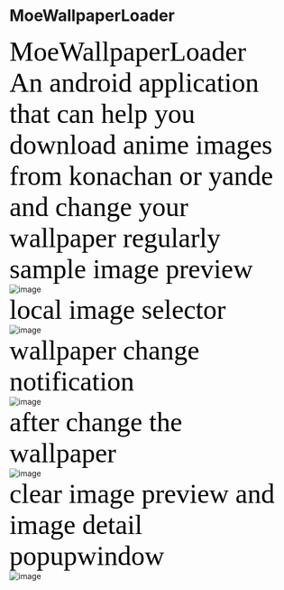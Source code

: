 # MoeWallpaperLoader
<font face="times new roman" size="20"  color="black">MoeWallpaperLoader</font><br>
<font face="times new roman" size="12"  color="black">An android application that can help you download anime images from konachan or yande and change your wallpaper regularly</font><br>
 <font face="times new roman" size="16"  color="black">sample image preview</font><br>
![image](https://github.com/Maplestorys/MoeWallpaperLoader/blob/master/screen/device-2015-07-26-190746.png)<br>
 <font face="times new roman" size="16"  color="black">local image selector</font><br>
![image](https://github.com/Maplestorys/MoeWallpaperLoader/blob/master/screen/device-2015-07-26-190813.png)<br>
<font face="times new roman" size="16"  color="black">wallpaper change notification </font><br>
![image](https://github.com/Maplestorys/MoeWallpaperLoader/blob/master/screen/device-2015-07-26-190854.png)<br>
<font face="times new roman" size="16"  color="black">after change the wallpaper</font><br>
![image](https://github.com/Maplestorys/MoeWallpaperLoader/blob/master/screen/device-2015-07-26-190912.png)<br>
<font face="times new roman" size="16"  color="black">clear image preview and image detail popupwindow </font><br>
![image](https://github.com/Maplestorys/MoeWallpaperLoader/blob/master/screen/device-2015-07-26-231220.png)<br>

